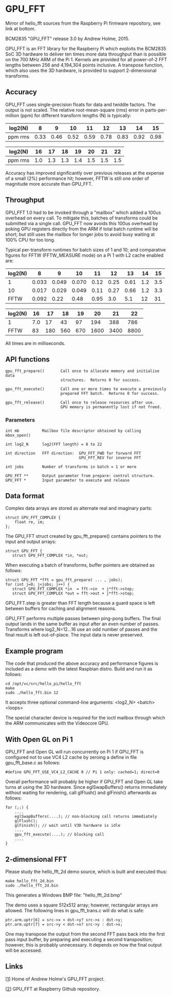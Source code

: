 # GPU_FFT

Mirror of hello_fft sources from the Raspberry Pi firmware repository, see link at bottom.

BCM2835 "GPU_FFT" release 3.0 by Andrew Holme, 2015.

GPU_FFT is an FFT library for the Raspberry Pi which exploits the BCM2835 SoC
3D hardware to deliver ten times more data throughput than is possible on the
700 MHz ARM of the Pi 1.  Kernels are provided for all power-of-2 FFT lengths
between 256 and 4,194,304 points inclusive.  A transpose function, which also
uses the 3D hardware, is provided to support 2-dimensional transforms.


## Accuracy

GPU_FFT uses single-precision floats for data and twiddle factors.  The output
is not scaled.  The relative root-mean-square (rms) error in parts-per-million
(ppm) for different transform lengths (N) is typically:

| log2(N) |  8    |  9    | 10    | 11    | 12    | 13    | 14    | 15 |
|---------|-------|-------|-------|-------|-------|-------|-------|----|
| ppm rms |  0.33 |  0.46 |  0.52 |  0.59 |  0.78 |  0.83 |  0.92 |  0.98 |

| log2(N) | 16    | 17    | 18    | 19    | 20    |  21   | 22 |
|---------|-------|-------|-------|-------|-------|-------|----|
|ppm rms |  1.0  |  1.3  |  1.3  |  1.4  |  1.5  |  1.5  |  1.5 |

Accuracy has improved significantly over previous releases at the expense of a
small (2%) performance hit; however, FFTW is still one order of magnitude more
accurate than GPU_FFT.


## Throughput

GPU_FFT 1.0 had to be invoked through a "mailbox" which added a 100us overhead
on every call.  To mitigate this, batches of transforms could be submitted via
a single call.  GPU_FFT now avoids this 100us overhead by poking GPU registers
directly from the ARM if total batch runtime will be short; but still uses the
mailbox for longer jobs to avoid busy waiting at 100% CPU for too long.

Typical per-transform runtimes for batch sizes of 1 and 10; and comparative
figures for FFTW (FFTW_MEASURE mode) on a Pi 1 with L2 cache enabled are:

|log2(N) |   8   |   9   |  10   |  11   |  12  |  13  |  14  |  15
|---------|-------|-------|-------|-------|-------|-------|-------|----|
|      1 | 0.033 | 0.049 | 0.070 | 0.12  | 0.25 | 0.61 |  1.2 |  3.5
|     10 | 0.017 | 0.029 | 0.049 | 0.11  | 0.27 | 0.66 |  1.2 |  3.3
|   FFTW | 0.092 | 0.22  | 0.48  | 0.95  | 3.0  | 5.1  | 12   | 31


| log2(N) |  16  |  17 |  18 |  19 |   20 |   21 |   22  | 
|---------|------|-----|-----|-----|------|------|-------|
|      1 |  7.0 |  17 |  43 |  97 |  194 |  388 |  786    |
|   FFTW | 83   | 180 | 560 | 670 | 1600 | 3400 | 8800     |

All times are in milliseconds.


## API functions

    gpu_fft_prepare()       Call once to allocate memory and initialise data
                            structures.  Returns 0 for success.

    gpu_fft_execute()       Call one or more times to execute a previously
                            prepared FFT batch.  Returns 0 for success.

    gpu_fft_release()       Call once to release resources after use.
                            GPU memory is permanently lost if not freed.


### Parameters

    int mb          Mailbox file descriptor obtained by calling mbox_open()

    int log2_N      log2(FFT length) = 8 to 22

    int direction   FFT direction:  GPU_FFT_FWD for forward FFT
                                    GPU_FFT_REV for inverse FFT

    int jobs        Number of transforms in batch = 1 or more

    GPU_FFT **      Output parameter from prepare: control structure.
    GPU_FFT *       Input parameter to execute and release


## Data format

Complex data arrays are stored as alternate real and imaginary parts:

    struct GPU_FFT_COMPLEX {
        float re, im;
    };

The GPU_FFT struct created by gpu_fft_prepare() contains pointers to the input
and output arrays:

    struct GPU_FFT {
       struct GPU_FFT_COMPLEX *in, *out;

When executing a batch of transforms, buffer pointers are obtained as follows:

    struct GPU_FFT *fft = gpu_fft_prepare( ... , jobs);
    for (int j=0; j<jobs; j++) {
       struct GPU_FFT_COMPLEX *in  = fft->in  + j*fft->step;
       struct GPU_FFT_COMPLEX *out = fft->out + j*fft->step;

GPU_FFT.step is greater than FFT length because a guard space is left between
buffers for caching and alignment reasons.

GPU_FFT performs multiple passes between ping-pong buffers.  The final output
lands in the same buffer as input after an even number of passes.  Transforms
where log2_N=12...16 use an odd number of passes and the final result is left
out-of-place.  The input data is never preserved.


## Example program

The code that produced the above accuracy and performance figures is included
as a demo with the latest Raspbian distro.  Build and run it as follows:

    cd /opt/vc/src/hello_pi/hello_fft
    make
    sudo ./hello_fft.bin 12

It accepts three optional command-line arguments: &lt;log2_N&gt; &lt;batch&gt; &lt;loops&gt;

The special character device is required for the ioctl mailbox through which
the ARM communicates with the Videocore GPU.


## With Open GL on Pi 1

GPU_FFT and Open GL will run concurrently on Pi 1 if GPU_FFT is configured not
to use VC4 L2 cache by zeroing a define in file gpu_fft_base.c as follows:

    #define GPU_FFT_USE_VC4_L2_CACHE 0 // Pi 1 only: cached=1; direct=0

Overall performance will probably be higher if GPU_FFT and Open GL take turns
at using the 3D hardware.  Since eglSwapBuffers() returns immediately without
waiting for rendering, call glFlush() and glFinish() afterwards as follows:

    for (;;) {
        ....
        eglSwapBuffers(....); // non-blocking call returns immediately
        glFlush();
        glFinish(); // wait until V3D hardware is idle
        ....
        gpu_fft_execute(....); // blocking call
        ....
    }


## 2-dimensional FFT

Please study the hello_fft_2d demo source, which is built and executed thus:

    make hello_fft_2d.bin
    sudo ./hello_fft_2d.bin

This generates a Windows BMP file: "hello_fft_2d.bmp"

The demo uses a square 512x512 array; however, rectangular arrays are allowed.
The following lines in gpu_fft_trans.c will do what is safe:

    ptr.arm.uptr[6] = src->x < dst->y? src->x : dst->y;
    ptr.arm.uptr[7] = src->y < dst->x? src->y : dst->x;

One may transpose the output from the second FFT pass back into the first pass
input buffer, by preparing and executing a second transposition; however, this
is probably unnecessary.  It depends on how the final output will be accessed.

## Links

[[1](http://www.aholme.co.uk/GPU_FFT/Main.htm)] Home of Andrew Holme's GPU_FFT project.

[[2](https://github.com/raspberrypi/firmware/tree/master/opt/vc/src/hello_pi/hello_fft)] GPU_FFT at Raspberry Github repository.
